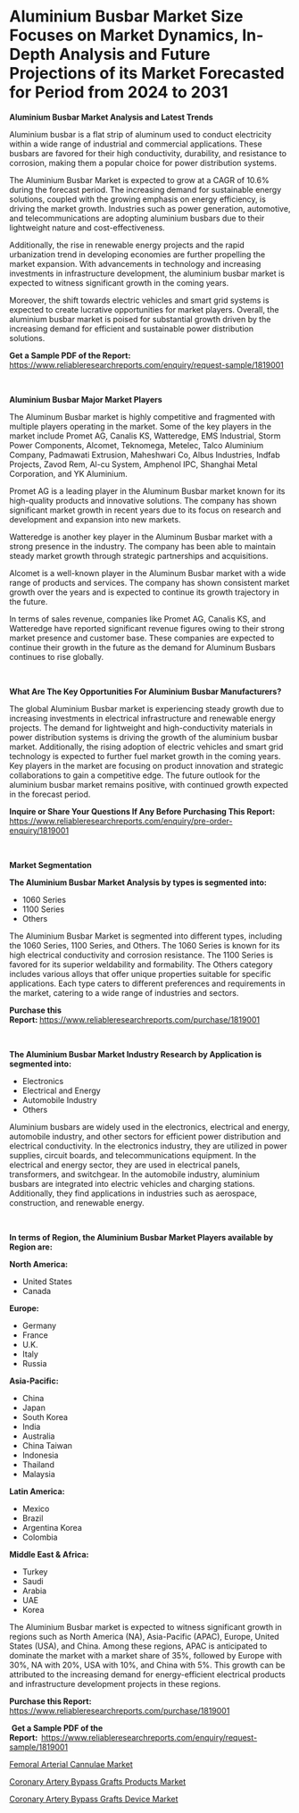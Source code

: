 <p><h1>Aluminium Busbar Market Size Focuses on Market Dynamics, In-Depth Analysis and Future Projections of its Market Forecasted for Period from 2024 to 2031</h1></p><p><strong>Aluminium Busbar Market Analysis and Latest Trends</strong></p>
<p><p>Aluminium busbar is a flat strip of aluminum used to conduct electricity within a wide range of industrial and commercial applications. These busbars are favored for their high conductivity, durability, and resistance to corrosion, making them a popular choice for power distribution systems.</p><p>The Aluminium Busbar Market is expected to grow at a CAGR of 10.6% during the forecast period. The increasing demand for sustainable energy solutions, coupled with the growing emphasis on energy efficiency, is driving the market growth. Industries such as power generation, automotive, and telecommunications are adopting aluminium busbars due to their lightweight nature and cost-effectiveness.</p><p>Additionally, the rise in renewable energy projects and the rapid urbanization trend in developing economies are further propelling the market expansion. With advancements in technology and increasing investments in infrastructure development, the aluminium busbar market is expected to witness significant growth in the coming years.</p><p>Moreover, the shift towards electric vehicles and smart grid systems is expected to create lucrative opportunities for market players. Overall, the aluminium busbar market is poised for substantial growth driven by the increasing demand for efficient and sustainable power distribution solutions.</p></p>
<p><strong>Get a Sample PDF of the Report:&nbsp;</strong> <a href="https://www.reliableresearchreports.com/enquiry/request-sample/1819001">https://www.reliableresearchreports.com/enquiry/request-sample/1819001</a></p>
<p>&nbsp;</p>
<p><strong>Aluminium Busbar Major Market Players</strong></p>
<p><p>The Aluminum Busbar market is highly competitive and fragmented with multiple players operating in the market. Some of the key players in the market include Promet AG, Canalis KS, Watteredge, EMS Industrial, Storm Power Components, Alcomet, Teknomega, Metelec, Talco Aluminium Company, Padmawati Extrusion, Maheshwari Co, Albus Industries, Indfab Projects, Zavod Rem, Al-cu System, Amphenol IPC, Shanghai Metal Corporation, and YK Aluminium.</p><p>Promet AG is a leading player in the Aluminum Busbar market known for its high-quality products and innovative solutions. The company has shown significant market growth in recent years due to its focus on research and development and expansion into new markets.</p><p>Watteredge is another key player in the Aluminum Busbar market with a strong presence in the industry. The company has been able to maintain steady market growth through strategic partnerships and acquisitions.</p><p>Alcomet is a well-known player in the Aluminum Busbar market with a wide range of products and services. The company has shown consistent market growth over the years and is expected to continue its growth trajectory in the future.</p><p>In terms of sales revenue, companies like Promet AG, Canalis KS, and Watteredge have reported significant revenue figures owing to their strong market presence and customer base. These companies are expected to continue their growth in the future as the demand for Aluminum Busbars continues to rise globally.</p></p>
<p>&nbsp;</p>
<p><strong>What Are The Key Opportunities For Aluminium Busbar Manufacturers?</strong></p>
<p><p>The global Aluminium Busbar market is experiencing steady growth due to increasing investments in electrical infrastructure and renewable energy projects. The demand for lightweight and high-conductivity materials in power distribution systems is driving the growth of the aluminium busbar market. Additionally, the rising adoption of electric vehicles and smart grid technology is expected to further fuel market growth in the coming years. Key players in the market are focusing on product innovation and strategic collaborations to gain a competitive edge. The future outlook for the aluminium busbar market remains positive, with continued growth expected in the forecast period.</p></p>
<p><strong>Inquire or Share Your Questions If Any Before Purchasing This Report:</strong> <a href="https://www.reliableresearchreports.com/enquiry/pre-order-enquiry/1819001">https://www.reliableresearchreports.com/enquiry/pre-order-enquiry/1819001</a></p>
<p>&nbsp;</p>
<p><strong>Market Segmentation</strong></p>
<p><strong>The Aluminium Busbar Market Analysis by types is segmented into:</strong></p>
<p><ul><li>1060 Series</li><li>1100 Series</li><li>Others</li></ul></p>
<p><p>The Aluminium Busbar Market is segmented into different types, including the 1060 Series, 1100 Series, and Others. The 1060 Series is known for its high electrical conductivity and corrosion resistance. The 1100 Series is favored for its superior weldability and formability. The Others category includes various alloys that offer unique properties suitable for specific applications. Each type caters to different preferences and requirements in the market, catering to a wide range of industries and sectors.</p></p>
<p><strong>Purchase this Report:&nbsp;</strong><a href="https://www.reliableresearchreports.com/purchase/1819001">https://www.reliableresearchreports.com/purchase/1819001</a></p>
<p>&nbsp;</p>
<p><strong>The Aluminium Busbar Market Industry Research by Application is segmented into:</strong></p>
<p><ul><li>Electronics</li><li>Electrical and Energy</li><li>Automobile Industry</li><li>Others</li></ul></p>
<p><p>Aluminium busbars are widely used in the electronics, electrical and energy, automobile industry, and other sectors for efficient power distribution and electrical conductivity. In the electronics industry, they are utilized in power supplies, circuit boards, and telecommunications equipment. In the electrical and energy sector, they are used in electrical panels, transformers, and switchgear. In the automobile industry, aluminium busbars are integrated into electric vehicles and charging stations. Additionally, they find applications in industries such as aerospace, construction, and renewable energy.</p></p>
<p>&nbsp;</p>
<p><strong>In terms of Region, the Aluminium Busbar Market Players available by Region are:</strong></p>
<p>
    <p> <strong> North America: </strong>
        <ul>
            <li>United States</li>
            <li>Canada</li>
        </ul>
        </p> 
    <p> <strong> Europe: </strong>
        <ul>
            <li>Germany</li>
            <li>France</li>
            <li>U.K.</li>
            <li>Italy</li>
            <li>Russia</li>
        </ul>
        </p> 
    <p> <strong> Asia-Pacific: </strong>
        <ul>
            <li>China</li>
            <li>Japan</li>
            <li>South Korea</li>
            <li>India</li>
            <li>Australia</li>
            <li>China Taiwan</li>
            <li>Indonesia</li>
            <li>Thailand</li>
            <li>Malaysia</li>
        </ul>
        </p> 
    <p> <strong> Latin America: </strong>
        <ul>
            <li>Mexico</li>
            <li>Brazil</li>
            <li>Argentina Korea</li>
            <li>Colombia</li>
        </ul>
        </p> 
    <p> <strong> Middle East & Africa: </strong>
        <ul>
            <li>Turkey</li>
            <li>Saudi</li>
            <li>Arabia</li>
            <li>UAE</li>
            <li>Korea</li>
        </ul>
    </p>
    </p>
<p><p>The Aluminium Busbar market is expected to witness significant growth in regions such as North America (NA), Asia-Pacific (APAC), Europe, United States (USA), and China. Among these regions, APAC is anticipated to dominate the market with a market share of 35%, followed by Europe with 30%, NA with 20%, USA with 10%, and China with 5%. This growth can be attributed to the increasing demand for energy-efficient electrical products and infrastructure development projects in these regions.</p></p>
<p><strong>Purchase this Report: </strong><a href="https://www.reliableresearchreports.com/purchase/1819001">https://www.reliableresearchreports.com/purchase/1819001</a></p>
<p>&nbsp;<strong>Get a Sample PDF of the Report:&nbsp;&nbsp;</strong><a href="https://www.reliableresearchreports.com/enquiry/request-sample/1819001">https://www.reliableresearchreports.com/enquiry/request-sample/1819001</a></p>
<p><strong></strong></p>
<p><p><a href="https://view.publitas.com/reportprime-1/decoding-the-femoral-arterial-cannulae-market-a-deep-dive-into-the-latest-market-trends-market-segmentation-and-competitive-analysis/">Femoral Arterial Cannulae Market</a></p><p><a href="https://view.publitas.com/reportprime-1/coronary-artery-bypass-grafts-products-market-research-report-provides-thorough-industry-overview-which-offers-an-in-depth-analysis-of-product-trends-and-new-market-divisions/">Coronary Artery Bypass Grafts Products Market</a></p><p><a href="https://view.publitas.com/reportprime-1/coronary-artery-bypass-grafts-device-market-dynamics-2023-2030-also-about-its-market-trends-projections-and-opportunities/">Coronary Artery Bypass Grafts Device Market</a></p></p>
